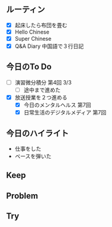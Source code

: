 ## ルーティン
- [x] 起床したら布団を畳む
- [x] Hello Chinese
- [x] Super Chinese
- [x] Q&A Diary 中国語で３行日記
## 今日のTo Do
- [ ] 演習微分積分 第4回 3/3
	- [ ] 途中まで進めた
- [x] 放送授業を２つ進める
	- [x] 今日のメンタルヘルス 第7回
	- [x] 日常生活のデジタルメディア 第7回
## 今日のハイライト
- 仕事をした
- ベースを弾いた
## Keep
## Problem
## Try
